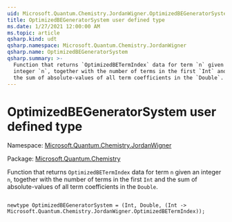 ```yaml
---
uid: Microsoft.Quantum.Chemistry.JordanWigner.OptimizedBEGeneratorSystem
title: OptimizedBEGeneratorSystem user defined type
ms.date: 1/27/2021 12:00:00 AM
ms.topic: article
qsharp.kind: udt
qsharp.namespace: Microsoft.Quantum.Chemistry.JordanWigner
qsharp.name: OptimizedBEGeneratorSystem
qsharp.summary: >-
  Function that returns `OptimizedBETermIndex` data for term `n` given an
  integer `n`, together with the number of terms in the first `Int` and
  the sum of absolute-values of all term coefficients in the `Double`.
---
```


# OptimizedBEGeneratorSystem user defined type

Namespace: [Microsoft.Quantum.Chemistry.JordanWigner](xref:Microsoft.Quantum.Chemistry.JordanWigner)

Package: [Microsoft.Quantum.Chemistry](https://nuget.org/packages/Microsoft.Quantum.Chemistry)


Function that returns `OptimizedBETermIndex` data for term `n` given aninteger `n`, together with the number of terms in the first `Int` andthe sum of absolute-values of all term coefficients in the `Double`.

```qsharp

newtype OptimizedBEGeneratorSystem = (Int, Double, (Int -> Microsoft.Quantum.Chemistry.JordanWigner.OptimizedBETermIndex));
```

